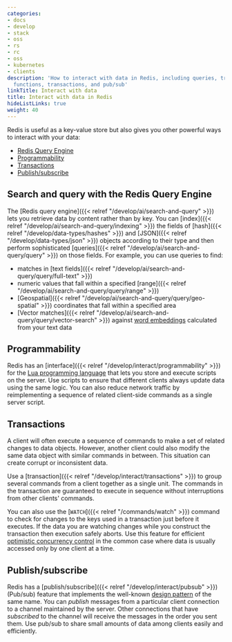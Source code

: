 ```yaml
---
categories:
- docs
- develop
- stack
- oss
- rs
- rc
- oss
- kubernetes
- clients
description: 'How to interact with data in Redis, including queries, triggered
  functions, transactions, and pub/sub'
linkTitle: Interact with data
title: Interact with data in Redis
hideListLinks: true
weight: 40
---
```


Redis is useful as a key-value store but also gives you other powerful ways
to interact with your data:

- [Redis Query Engine](#search-and-query)
- [Programmability](#programmability)
- [Transactions](#transactions)
- [Publish/subscribe](#publishsubscribe)

## Search and query with the Redis Query Engine

The [Redis query engine]({{< relref "/develop/ai/search-and-query" >}})
lets you retrieve data by content rather than by key. You
can [index]({{< relref "/develop/ai/search-and-query/indexing" >}})
the fields of [hash]({{< relref "/develop/data-types/hashes" >}})
and [JSON]({{< relref "/develop/data-types/json" >}}) objects
according to their type and then perform sophisticated
[queries]({{< relref "/develop/ai/search-and-query/query" >}})
on those fields. For example, you can use queries to find:
  - matches in
    [text fields]({{< relref "/develop/ai/search-and-query/query/full-text" >}})
  - numeric values that fall within a specified
    [range]({{< relref "/develop/ai/search-and-query/query/range" >}})
  - [Geospatial]({{< relref "/develop/ai/search-and-query/query/geo-spatial" >}})
    coordinates that fall within a specified area
  - [Vector matches]({{< relref "/develop/ai/search-and-query/query/vector-search" >}})
    against [word embeddings](https://en.wikipedia.org/wiki/Word_embedding) calculated from
    your text data

## Programmability

Redis has an [interface]({{< relref "/develop/interact/programmability" >}})
for the [Lua programming language](https://www.lua.org/)
that lets you store and execute scripts on the server. Use scripts
to ensure that different clients always update data using the same logic.
You can also reduce network traffic by reimplementing a sequence of
related client-side commands as a single server script.

## Transactions

A client will often execute a sequence of commands to make
a set of related changes to data objects. However, another client could also
modify the same data object with similar commands in between. This situation can create
corrupt or inconsistent data.

Use a [transaction]({{< relref "/develop/interact/transactions" >}}) to
group several commands from a client together as a single unit. The
commands in the transaction are guaranteed to execute in sequence without
interruptions from other clients' commands.

You can also use the
[`WATCH`]({{< relref "/commands/watch" >}}) command to check for changes
to the keys used in a transaction just before it executes. If the data you
are watching changes while you construct the transaction then
execution safely aborts. Use this feature for efficient
[optimistic concurrency control](https://en.wikipedia.org/wiki/Optimistic_concurrency_control)
in the common case where data is usually accessed only by one client
at a time.

## Publish/subscribe

Redis has a [publish/subscribe]({{< relref "/develop/interact/pubsub" >}}) (Pub/sub)
feature that implements the well-known
[design pattern](https://en.wikipedia.org/wiki/Publish%E2%80%93subscribe_pattern)
of the same name. You can *publish* messages from a particular client
connection to a channel maintained by the server. Other connections that have
*subscribed* to the channel will receive the messages in the order you sent them.
Use pub/sub to share small amounts of data among clients easily and
efficiently.
